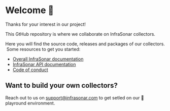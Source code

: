 # Welcome 👋

Thanks for your interest in our project! 

This GtHub repository is where we collaborate on InfraSonar collectors.

Here you will find the source code, releases and packages of our collectors.
​
Some resources to get you started:

- [Overall InfraSonar documentation](https://docs.infrasonar.com)
- [InfraSonar API documentation](https://docs.infrasonar.com/api/overview/)
- [Code of conduct](https://github.com/infrasonar/.github/blob/main/CODE_OF_CONDUCT.md)

## Want to build your own collectors?

Reach out to us on support@infrasonar.com to get setled on our 🛝 playround environment.
